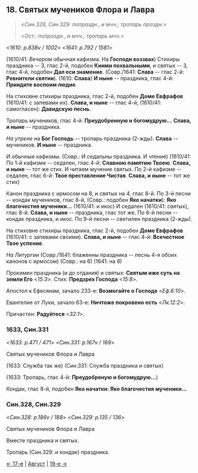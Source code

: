 ## 18. Святых мучеников Флора и Лавра

> <*Син.328, Син.329: попраздн., и мчч.; тропарь праздн.*>
> 
> <*Ост.: попраздн., и мчч.; тропарь мчч.*>

<*1610: p.838v / 1002*>
<*1641: p.792 / 1581*>

(1610/41: *Вечером* обычная кафизма. На **Господи воззвах**)
Стихиры праздника -- 3, глас 2-й, подобен **Киими похвальными**,
и святых -- 3, глас 4-й, подобен **Дал еси знамение**.
(Совр./1641: **Слава** -- глас 2-й: **Ревнители святии**).
(1610: **Слава**) **И ныне** -- праздника, глас 4-й: **Приидите воспоим людие**.

На стиховне стихиры праздника, глас 2-й, подобен **Доме Евфрафов** (1610/41: с запевами их).
**Слава, и ныне** -- глас 4-й, (1610/41: самогласен): **Давидскую песнь**.

Тропарь мучеников, глас 4-й: **Преудобренную и богомудрую...** 
**Слава, и ныне** -- праздника.

*На утрене* на **Бог Господь** -- тропарь праздника (2-жды). 
**Слава** -- мучеников. **И ныне** -- праздника.

И обычные кафизмы.
(Совр.: И седальны праздника. И чтение)
(1610/41: По 1-й кафизме -- седален, глас 4-й: **Славною памятию Твоею**. 
**Слава, и ныне** -- тот же стих. И читаем мучение святых. 
По 2-й кафизме -- седален, глас 6-й: **Твое преставление Чистая**. 
**Слава, и ныне** -- тот же стих)

Канон праздника с ирмосом на 8, и святых на 4, глас 8-й.
По 3-й песни -- кондак мучеников, глас 8-й, (Совр.: подобен **Яко начатки**): **Яко благочестия мученики...**
(1610/41: и икос) И седален (1610/41: святых), глас 8-й. 
**Слава, и ныне** -- праздника, глас тот же. 
По 6-й песни -- кондак праздника, и икос.
По 9-й песни -- светилен праздника (2-жды). 

На стиховне стихиры праздника, глас 2-й, подобен **Доме Евфрафов** (1610/41: с запевами своими).
**Слава, и ныне** -- глас 4-й: **Всечестное Твое успение**.

*На Литургии*
(Совр./1641: блаженны праздника -- песнь 4-я обоих канонов с ирмосом)
(Совр.: на 6) (1641: на 8)

Прокимен праздника (и до отдания) и святых: **Святым иже суть на земли Его** <*15:3*>.
Стих: **Предзрех Господа** <*15:8*>. 

Апостол к Ефесянам, зачало 233-е: **Возмогайте о Господе** <*Еф.6:10*>.

Евангелие от Луки, зачало 63-е: **Ничтоже покровено есть** <*Лк.12:2*>. 

Причастен: **Радуйтеся** <*32:1*>.

### 1633, Син.331

<*1633: p.471 / 471*>
<*Син.331: p.167v / 169*>

Святых мучеников Флора и Лавра

(1633: Служба так же)
(Син.331: Служба праздника и святых)

(1633: Тропарь, глас 4-й: **Преудобреную и богомудрую...**) 

Кондак, глас 8-й, подобен **Яко начатки**: **Яко благочестия мученики...**

### Син.328, Син.329

<*Син.328: p.186v / 188*>
<*Син.329: p.135 / 136*>

Святых мучеников Флора и Лавра

Вместе праздника и святых. 

Тропарь (Син.329: и кондак) праздника.

[← 17-е](08_17_SAB.ru.md) | [Август](README.md#18-й) | [19-е →](08_19_SAB.ru.md)
